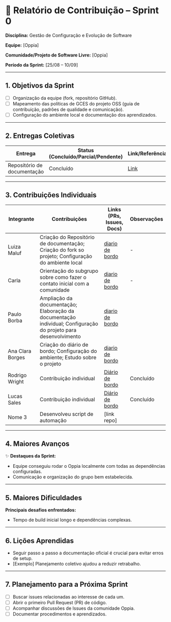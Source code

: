 
# 📝 Relatório de Contribuição – Sprint 0

**Disciplina:** Gestão de Configuração e Evolução de Software

**Equipe:** \[Oppia]

**Comunidade/Projeto de Software Livre:** \[Oppia]

**Período da Sprint:** \[25/08 – 10/09]

---

## 1. Objetivos da Sprint

* [ ] Organização da equipe (fork, repositório GitHub).
* [ ] Mapeamento das políticas de GCES do projeto OSS (guia de contribuição, padrões de qualidade e comunicação).
* [ ] Configuração do ambiente local e documentação dos aprendizados.

---

## 2. Entregas Coletivas

| Entrega                     | Status (Concluído/Parcial/Pendente) | Link/Referência                                             | Observações           |
| --------------------------- | ----------------------------------- | ----------------------------------------------------------- | --------------------- |
| Repositório de documentação | Concluído                           | [Link](https://github.com/LuizaMaluf/GCES-OPPIA-relatorios) | Organização da Equipe |


---

## 3. Contribuições Individuais

| Integrante       | Contribuições                                                                                                  | Links (PRs, Issues, Docs)                                                           | Observações |
| ---------------- | -------------------------------------------------------------------------------------------------------------- | ----------------------------------------------------------------------------------- | ----------- |
| Luiza Maluf      | Criação do Repositório de documentação; Criação do fork so projeto; Configuração do ambiente local             | [diario de bordo](../contribuicoes_individuais/LuizaMaluf-221008294/Sprint0.md)     | -           |
| Carla            | Orientação do subgrupo sobre como fazer o contato inicial com a comunidade                                     | [diario de bordo](../contribuicoes_individuais/Carla/Sprint0.md)                    | -           |
| Paulo Borba      | Ampliação da documentação; Elaboração da documentação individual; Configuração do projeto para desenvolvimento | [diario de bordo](../contribuicoes_individuais/PauloBorba-190094273/Sprint0.md)     |             |
| Ana Clara Borges | Criação do diário de bordo; Configuração do ambiente; Estudo sobre o projeto                                   | [diario de bordo](../contribuicoes_individuais/AnaClaraBorges-221007789/Sprint0.md) |             |
| Rodrigo Wright   | Contribuição individual                                                                                        | [Diário de bordo](../contribuicoes_individuais/RodrigoWright-200027158/Sprint0.md)  | Concluído   |
| Lucas Sales      | Contribuição individual                                                                                        | [Diário de bordo](../contribuicoes_individuais/LucasSales-180105451/Sprint0.md)     | Concluído   |
| Nome 3           | Desenvolveu script de automação                                                                                | \[link repo]                                                                        |             |
---

## 4. Maiores Avanços

✨ **Destaques da Sprint:**

* Equipe conseguiu rodar o Oppia localmente com todas as dependências configuradas.
* Comunicação e organização do grupo bem estabelecida.

---

## 5. Maiores Dificuldades

**Principais desafios enfrentados:**

* Tempo de build inicial longo e dependências complexas.

---

## 6. Lições Aprendidas

* Seguir passo a passo a documentação oficial é crucial para evitar erros de setup.
* \[Exemplo] Planejamento coletivo ajudou a reduzir retrabalho.

---

## 7. Planejamento para a Próxima Sprint

* [ ] Buscar issues relacionadas ao interesse de cada um.
* [ ] Abrir o primeiro Pull Request (PR) de código.
* [ ] Acompanhar discussões de Issues da comunidade Oppia.
* [ ] Documentar procedimentos e aprendizados.